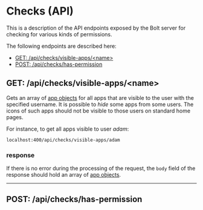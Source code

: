# Checks \(API\)

This is a description of the API endpoints exposed by the Bolt server for checking for various kinds of permissions.

The following endpoints are described here:

* [GET: /api/checks/visible-apps/&lt;name&gt;](#get-apichecksvisible-appsname)
* [POST: /api/checks/has-permission](#post-apicheckshas-permission)

## GET: /api/checks/visible-apps/&lt;name&gt;

Gets an array of [app objects](/app-object.md) for all apps that are visible to the user with the specified username. It is possible to _hide_ some apps from some users. The icons of such apps should not be visible to those users on standard home pages.

For instance, to get all apps visible to user _adam_:

`localhost:400/api/checks/visible-apps/adam`

### response

If there is no error during the processing of the request, the `body` field of the response should hold an array of [app objects](/app-object.md).

---

## POST: /api/checks/has-permission



